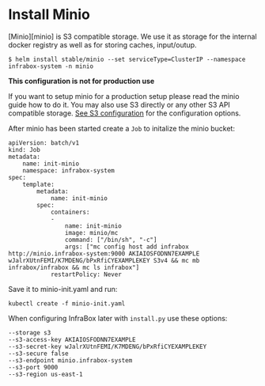 # Install Minio
[Minio][minio] is S3 compatible storage. We use it as storage for the internal docker registry as well as for storing caches, input/outup.

    $ helm install stable/minio --set serviceType=ClusterIP --namespace infrabox-system -n minio

**This configuration is not for production use**

If you want to setup minio for a production setup please read the minio guide how to do it.
You may also use S3 directly or any other S3 API compatible storage. [See S3 configuration](configure/s3.md) for the configuration options.

After minio has been started create a `Job` to initalize the minio bucket:

    apiVersion: batch/v1
    kind: Job
    metadata:
        name: init-minio
        namespace: infrabox-system
    spec:
        template:
            metadata:
                name: init-minio
            spec:
                containers:
                -
                    name: init-minio
                    image: minio/mc
                    command: ["/bin/sh", "-c"]
                    args: ["mc config host add infrabox http://minio.infrabox-system:9000 AKIAIOSFODNN7EXAMPLE wJalrXUtnFEMI/K7MDENG/bPxRfiCYEXAMPLEKEY S3v4 && mc mb infrabox/infrabox && mc ls infrabox"]
                restartPolicy: Never

Save it to minio-init.yaml and run:

    kubectl create -f minio-init.yaml


When configuring InfraBox later with `install.py` use these options:

    --storage s3
    --s3-access-key AKIAIOSFODNN7EXAMPLE
    --s3-secret-key wJalrXUtnFEMI/K7MDENG/bPxRfiCYEXAMPLEKEY
    --s3-secure false
    --s3-endpoint minio.infrabox-system
    --s3-port 9000
    --s3-region us-east-1

